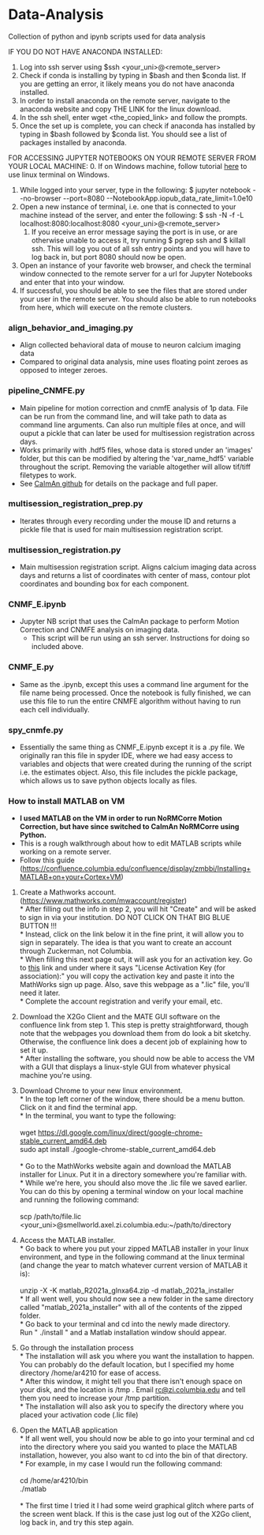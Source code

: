 # Data-Analysis
Collection of python and ipynb scripts used for data analysis

IF YOU DO NOT HAVE ANACONDA INSTALLED:
  1. Log into ssh server using $ssh <your_uni>@<remote_server>
  2. Check if conda is installing by typing in $bash and then $conda list. If you are getting an error, it likely means you do not have anaconda installed.
  3. In order to install anaconda on the remote server, navigate to the anaconda website and copy THE LINK for the linux download.
  4. In the ssh shell, enter wget <the_copied_link> and follow the prompts.
  5. Once the set up is complete, you can check if anaconda has installed by typing in $bash followed by $conda list. You should see a list of packages installed by anaconda.

  FOR ACCESSING JUPYTER NOTEBOOKS ON YOUR REMOTE SERVER FROM YOUR LOCAL MACHINE:
  0. If on Windows machine, follow tutorial [here](https://itsfoss.com/install-bash-on-windows/) to use linux terminal on Windows.
  1. While logged into your server, type in the following: $ jupyter notebook --no-browser --port=8080 --NotebookApp.iopub_data_rate_limit=1.0e10
  2. Open a new instance of terminal, i.e. one that is connected to your machine instead of the server, and enter the following: $ ssh -N -f -L localhost:8080:localhost:8080 <your_uni>@<remote_server>
      1. If you receive an error message saying the port is in use, or are otherwise unable to access it, try running $ pgrep ssh and $ killall ssh. This will log you out of all ssh entry points and you will have to log back in, but port 8080 should now be open.
  4. Open an instance of your favorite web browser, and check the terminal window connected to the remote server for a url for Jupyter Notebooks and enter that into your window.
  5. If successful, you should be able to see the files that are stored under your user in the remote server. You should also be able to run notebooks from here, which will execute on the remote clusters.

### align_behavior_and_imaging.py
  * Align collected behavioral data of mouse to neuron calcium imaging data
  * Compared to original data analysis, mine uses floating point zeroes as opposed to integer zeroes.
  
### pipeline_CNMFE.py
  * Main pipeline for motion correction and cnmfE analysis of 1p data. File can be run from the command line, and will take path to data as command line arguments. Can also run multiple files at once, and will ouput a pickle that can later be used for multisession registration across days.
  * Works primarily with .hdf5 files, whose data is stored under an 'images' folder, but this can be modified by altering the 'var_name_hdf5' variable throughout the script. Removing the variable altogether will allow tif/tiff filetypes to work.
  * See [CaImAn github](https://github.com/flatironinstitute/CaImAn) for details on the package and full paper.

### multisession_registration_prep.py
  * Iterates through every recording under the mouse ID and returns a pickle file that is used for main multisession registration script.

### multisession_registration.py
  * Main multisession registration script. Aligns calcium imaging data across days and returns a list of coordinates with center of mass, contour plot coordinates and bounding box for each component.



### CNMF_E.ipynb
  * Jupyter NB script that uses the CaImAn package to perform Motion Correction and CNMFE analysis on imaging data.
    * This script will be run using an ssh server. Instructions for doing so included above. 

### CNMF_E.py
  - Same as the .ipynb, except this uses a command line argument for the file name being processed. Once the notebook is fully finished, we can use this file to run the entire CNMFE algorithm without having to run each cell individually.

  
### spy_cnmfe.py
  - Essentially the same thing as CNMF_E.ipynb except it is a .py file. We originally ran this file in spyder IDE, where we had easy access to variables and objects that were created during the running of the script i.e. the estimates object. Also, this file includes the pickle package, which allows us to save python objects locally as files.




### How to install MATLAB on VM
  - **I used MATLAB on the VM in order to run NoRMCorre Motion Correction, but have since switched to CaImAn NoRMCorre using Python.**
  - This is a rough walkthrough about how to edit MATLAB scripts while working on a remote server.
  - Follow this guide (https://confluence.columbia.edu/confluence/display/zmbbi/Installing+MATLAB+on+your+Cortex+VM)
  1. Create a Mathworks account. (https://www.mathworks.com/mwaccount/register)<br/>
    * After filling out the info in step 2, you will hit "Create" and will be asked to sign in via your institution. DO NOT CLICK ON THAT BIG BLUE BUTTON !!!<br/>
    * Instead, click on the link below it in the fine print, it will allow you to sign in separately. The idea is that you want to create an account through        Zuckerman, not Columbia.<br/>
    * When filling this next page out, it will ask you for an activation key. Go to [this](https://internal.zi.columbia.edu/sites/default/files/content/zi_matlab_concurrent.txt) link and under where it says "License Activation Key (for association):" you will copy the activation key and paste it into the MathWorks sign up page. Also, save this webpage as a ".lic" file, you'll need it later.<br/>
    * Complete the account registration and verify your email, etc.<br/>
  
  2. Download the X2Go Client and the MATE GUI software on the confluence link from step 1. This step is pretty straightforward, though note that the webpages you download them from do look a bit sketchy. Otherwise, the confluence link does a decent job of explaining how to set it up.<br/>
    * After installing the software, you should now be able to access the VM with a GUI that displays a linux-style GUI from whatever physical machine you're using.
  
  3. Download Chrome to your new linux environment.<br/>
    * In the top left corner of the window, there should be a menu button. Click on it and find the terminal app. <br/>
    * In the terminal, you want to type the following:<br/><br/>
    wget https://dl.google.com/linux/direct/google-chrome-stable_current_amd64.deb<br/>
    sudo apt install ./google-chrome-stable_current_amd64.deb<br/><br/>
    * Go to the MathWorks website again and download the MATLAB installer for Linux. Put it in a directory somewhere you're familiar with.<br/>
    * While we're here, you should also move the .lic file we saved earlier. You can do this by opening a terminal window on your local machine and running the following command:<br/><br/>
    scp /path/to/file.lic <your_uni>@smellworld.axel.zi.columbia.edu:~/path/to/directory

  4. Access the MATLAB installer.<br/>
    * Go back to where you put your zipped MATLAB installer in your linux environment, and type in the following command at the linux terminal (and change the year to match whatever current version of MATLAB it is):<br/><br/>
    unzip -X -K matlab_R2021a_glnxa64.zip -d matlab_2021a_installer<br/>
    * If all went well, you should now see a new folder in the same directory called "matlab_2021a_installer" with all of the contents of the zipped folder.<br/>
    * Go back to your terminal and cd into the newly made directory.<br/>
    Run " ./install " and a Matlab installation window should appear.
    
  5. Go through the installation process<br/>
    * The installation will ask you where you want the installation to happen. You can probably do the default location, but I specified my home directory /home/ar4210 for ease of access.<br/>
    * After this window, it might tell you that there isn't enough space on your disk, and the location is /tmp . Email rc@zi.columbia.edu and tell them you need to increase your /tmp partition.<br/>
    * The installation will also ask you to specify the directory where you placed your activation code  (.lic file)
  
  6. Open the MATLAB application<br/>
    * If all went well, you should now be able to go into your terminal and cd into the directory where you said you wanted to place the MATLAB installation, however, you also want to cd into the bin of that directory.<br/>
    * For example, in my case I would run the following command:<br/><br/>
    cd /home/ar4210/bin<br/>
    ./matlab<br/><br/>
    * The first time I tried it I had some weird graphical glitch where parts of the screen went black. If this is the case just log out of the X2Go client, log back in, and try this step again.
    



